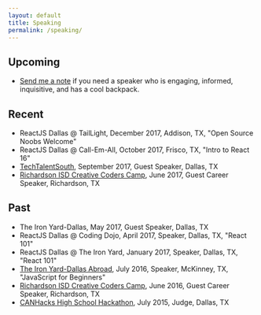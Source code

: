 ```yaml
---
layout: default
title: Speaking
permalink: /speaking/
---
```


## Upcoming

- [Send me a note](mailto:mike@drumsensei.com) if you need a speaker who is engaging, informed, inquisitive, and has a cool backpack.

## Recent

- ReactJS Dallas @ TailLight, December 2017, Addison, TX,  "Open Source Noobs Welcome"
- ReactJS Dallas @ Call-Em-All, October 2017, Frisco, TX,  "Intro to React 16"
- [TechTalentSouth](https://www.techtalentsouth.com/locations/dallas/), September 2017, Guest Speaker, Dallas, TX
- [Richardson ISD Creative Coders Camp](https://twitter.com/PapaBacher/status/875379410957979648), June 2017, Guest Career Speaker, Richardson, TX

## Past

- The Iron Yard-Dallas, May 2017, Guest Speaker, Dallas, TX
- ReactJS Dallas @ Coding Dojo, April 2017, Speaker, Dallas, TX, "React 101"
- ReactJS Dallas @ The Iron Yard, January 2017, Speaker, Dallas, TX, "React 101"
- [The Iron Yard-Dallas Abroad](https://twitter.com/theironstudley/status/753733659614601216), July 2016, Speaker, McKinney, TX, "JavaScript for Beginners"
- [Richardson ISD Creative Coders Camp](https://twitter.com/PapaBacher/status/743827073400082432), June 2016, Guest Career Speaker, Richardson, TX
- [CANHacks High School Hackathon](https://www.facebook.com/pg/CANHacks-1648416775394950/reviews/), July 2015, Judge, Dallas, TX
